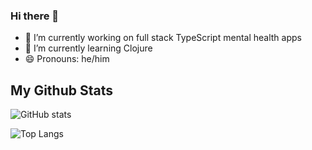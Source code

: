 ### Hi there 👋

- 🔭 I’m currently working on full stack TypeScript mental health apps
- 🌱 I’m currently learning Clojure
- 😄 Pronouns: he/him

## My Github Stats

<!--START_SECTION:waka-->
<!--END_SECTION:waka-->

![GitHub stats](https://github-readme-stats.vercel.app/api?username=sdawes437&show_icons=true&theme=buefy)

![Top Langs](https://github-readme-stats.vercel.app/api/top-langs/?username=sdawes437&theme=buefy)

